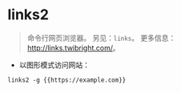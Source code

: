 # links2

> 命令行网页浏览器。
> 另见：`links`。
> 更多信息：<http://links.twibright.com/>。

- 以图形模式访问网站：

`links2 -g {{https://example.com}}`